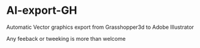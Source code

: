 AI-export-GH
============

Automatic Vector graphics export from Grasshopper3d to Adobe Illustrator

Any feeback or tweeking is more than welcome
